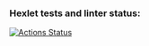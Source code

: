 ### Hexlet tests and linter status:
[![Actions Status](https://github.com/Un1que11/python-project-51/workflows/hexlet-check/badge.svg)](https://github.com/Un1que11/python-project-51/actions)